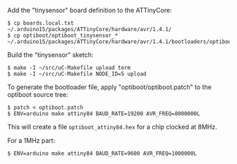 Add the "tinysensor" board definition to the ATTinyCore:

```
$ cp boards.local.txt ~/.arduino15/packages/ATTinyCore/hardware/avr/1.4.1/
$ cp optiboot/optiboot_tinysensor_* ~/.arduino15/packages/ATTinyCore/hardware/avr/1.4.1/bootloaders/optiboot/
```

Build the "tinysensor" sketch:

```
$ make -I ~/src/uC-Makefile upload term
$ make -I ~/src/uC-Makefile NODE_ID=5 upload
```

To generate the bootloader file, apply "optiboot/optiboot.patch" to the optiboot 
source tree:

```
$ patch < optiboot.patch
$ ENV=arduino make attiny84 BAUD_RATE=19200 AVR_FREQ=8000000L
```

This will create a file `optiboot_attiny84.hex` for a chip clocked at 8MHz.

For a 1MHz part:

```
$ ENV=arduino make attiny84 BAUD_RATE=9600 AVR_FREQ=1000000L
```
